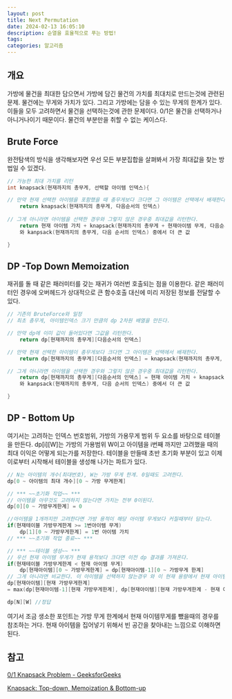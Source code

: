 ```yaml
---
layout: post
title: Next Permutation 
date: 2024-02-13 16:05:10
description: 순열을 효율적으로 푸는 방법!
tags: 
categories: 알고리즘
---
```

## 개요

가방에 물건을 최대한 담으면서 가방에 담긴 물건의 가치를 최대치로 만드는것에 관련된 문제. 물건에는 무게와 가치가 있다. 그리고 가방에는 담을 수 있는 무게의 한계가 있다. 이들을 모두 고려하면서 물건을 선택하는것에 관한 문제이다. 0/1은 물건을 선택하거나 아니거나이기 때문이다. 물건의 부분만을 취할 수 없는 케이스다. 

## Brute Force

완전탐색의 방식을 생각해보자면 우선 모든 부분집합을 살펴봐서 가장 최대값을 찾는 방법일 수 있겠다.  

```cpp
// 가능한 최대 가치를 리턴
int knapsack(현재까지의 총무게, 선택할 아이템 인덱스){

// 만약 현재 선택한 아이템을 포함했을 때 총무게보다 크다면 그 아이템은 선택에서 배재한다.
	return knapsack(현재까지의 총무게, 다음순서의 인덱스)
 
// 그게 아니라면 아이템을 선택한 경우와 그렇지 않은 경우중 최대값을 리턴한다. 
	return 현재 아이템 가치 + knapsack(현재까지의 총무게 + 현재아이템 무게, 다음순서의 인덱스)
	와 kanpsack(현재까지의 총무게, 다음 순서의 인덱스) 중에서 더 큰 값 

}
```

## DP -Top Down Memoization

재귀를 돌 때 같은 패러미터를 갖는 재귀가 여러번 호출되는 점을 이용한다. 같은 패러미터인 경우에 오버헤드가 상대적으로 큰 함수호출 대신에 미리 저장된 정보를 전달할 수 있다. 

```cpp
// 기존의 BruteForce와 일정
// 최초 총무게, 아이템인덱스 크기 만큼의 dp 2차원 배열을 만든다. 

// 만약 dp에 이미 값이 들어있다면 그값을 리턴한다.
	return dp[현재까지의 총무게][다음순서의 인덱스]

// 만약 현재 선택한 아이템이 총무게보다 크다면 그 아이템은 선택에서 배재한다.
	return dp[현재까지의 총무게][다음순서의 인덱스] = knapsack(현재까지의 총무게, 다음순서의 인덱스)

// 그게 아니라면 아이템을 선택한 경우와 그렇지 않은 경우중 최대값을 리턴한다. 
	return dp[현재까지의 총무게][다음순서의 인덱스] = 현재 아이템 가치 + knapsack(현재까지의 총무게 + 현재아이템 무게, 다음순서의 인덱스)
	와 kanpsack(현재까지의 총무게, 다음 순서의 인덱스) 중에서 더 큰 값 

}

```

## DP - Bottom Up

여기서는 고려하는 인덱스 번호범위, 가방의 가용무게 범위 두 요소를 바탕으로 테이블을 만든다. dp[i][W]는 가방의 가용범위 W이고 아이템을 i번째 까지만 고려했을 때의 최대 이익은 어떻게 되는가를 저장한다. 테이블을 만들때 초반 초기화 부분이 있고 이제 이로부터 시작해서 테이블을 생성해 나가는 파트가 있다. 

```cpp
// N는 아이템의 개수(최대번호), W는 가방 무게 한계. 0일때도 고려한다.
dp[0 ~ 아이템의 최대 개수][0 ~ 가방 무게한계]

// *** ~~초기화 작업~~ ***
// 아이템을 아무것도 고려하지 않는다면 가치는 전부 0이된다. 
dp[0][0 ~ 가방무게한계] = 0

//아이템을 1개까지만 고려한다면 가방 용적이 해당 아이템 무게보다 커질때부터 담는다.
if(현재테이블 가방무게한계 >= 1번아이템 무게) 
	dp[1][0 ~ 가방무게한계] = 1번 아이템 가치
// *** ~~초기화 작업 종료~~ ***

// *** ~~테이블 생성~~ ***
// 우선 현재 아이템 무게가 현재 용적보다 크다면 이전 dp 결과를 가져온다.
if(현재테이블 가방무게한계 < 현재 아이템 무게) 
	dp[현재아이템][0 ~ 가방무게한계] = dp[현재아이템-1][0 ~ 가방무게 한계]
// 그게 아니라면 비교한다. 이 아이템을 선택하지 않는경우 와 이 현재 용량에서 현재 아이템의 무게를 뺀 용량이었을 때의 최대 가치 + 현재아이템의 무게를 비교해서 더 큰값을 집어넣는다. 
dp[현재아이템][현재 가방무게한계] 
= max(dp[현재아이템-1][현재 가방무게한계], dp[현재아이템][현재 가방무게한계 - 현재 아이템 무게] + 현재 아이템의 가치)

dp[N][W] //정답
```

여기서 조금 생소한 포인트는 가방 무게 한계에서 현재 아이템무게를 뺐을때의 경우를 참조하는 거다. 현재 아이템을 집어넣기 위해서 빈 공간을 찾아내는 느낌으로 이해하면 된다.

## 참고
[0/1 Knapsack Problem - GeeksforGeeks](https://www.geeksforgeeks.org/0-1-knapsack-problem-dp-10/)

[Knapsack: Top-down, Memoization & Bottom-up](https://loctv.wordpress.com/2019/12/14/knapsack-top-down-memoization-bottom-up/)
